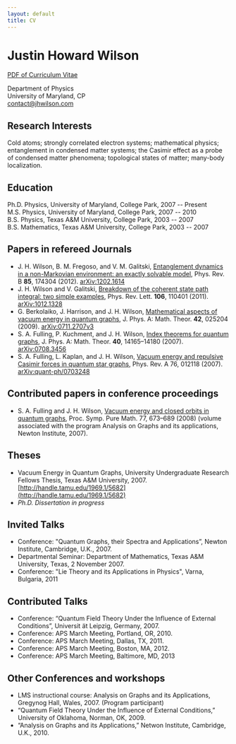 ```yaml
---
layout: default
title: CV
---
```


# Justin Howard Wilson

[PDF of Curriculum Vitae](./Justin_Wilson_CV_0822.pdf)

Department of Physics  
University of Maryland, CP  
<a href="mailto:contact@jhwilson.com">contact@jhwilson.com</a>

## Research Interests

Cold atoms; strongly correlated electron systems; mathematical physics; entanglement in condensed matter systems; the Casimir effect as a probe of condensed matter phenomena; topological states of matter; many-body localization.

## Education
Ph.D. Physics, University of Maryland, College Park, 2007 -- Present  
M.S. Physics, University of Maryland, College Park, 2007 -- 2010  
B.S. Physics, Texas A&M University, College Park, 2003 -- 2007  
B.S. Mathematics, Texas A&M University, College Park, 2003 -- 2007

## Papers in refereed Journals
- J. H. Wilson, B. M. Fregoso, and V. M. Galitski, [Entanglement dynamics in a non-Markovian environment: an exactly solvable model](http://prb.aps.org/abstract/PRB/v85/i17/e174304), Phys. Rev. B **85**, 174304 (2012). [arXiv:1202.1614](http://arxiv.org/pdf/1202.1614)
- J. H. Wilson and V. Galitski, [Breakdown of the coherent state path integral: two simple examples](http://link.aps.org/doi/10.1103/PhysRevLett.106.110401), Phys. Rev. Lett. **106**, 110401 (2011). [arXiv:1012.1328](http://arxiv.org/pdf/1012.1328)
- G. Berkolaiko, J. Harrison, and J. H. Wilson, [Mathematical aspects of vacuum energy in quantum graphs](http://iopscience.iop.org/1751-8121/42/2/025204), J. Phys. A: Math. Theor. **42**, 025204 (2009). [arXiv:0711.2707v3](http://arxiv.org/pdf/0711.2707)
- S. A. Fulling, P. Kuchment, and J. H. Wilson, [Index theorems for quantum graphs](http://iopscience.iop.org/1751-8121/40/47/009), J. Phys. A: Math. Theor. **40**, 14165–14180 (2007). [arXiv:0708.3456](http://arxiv.org/pdf/0708.3456)
- S. A. Fulling, L. Kaplan, and J. H. Wilson, [Vacuum energy and repulsive Casimir forces in quantum star graphs](http://pra.aps.org/abstract/PRA/v76/i1/e012118), Phys. Rev. A 76, 012118 (2007). [arXiv:quant-ph/0703248](http://arxiv.org/pdf/quant-ph/0703248)

## Contributed papers in conference proceedings
- S. A. Fulling and J. H. Wilson, [Vacuum energy and closed orbits in quantum graphs](https://www.math.tamu.edu/~stephen.fulling/fulaga.pdf), Proc. Symp. Pure Math. 77, 673–689 (2008) (volume associated with the program Analysis on Graphs and its applications, Newton Institute, 2007).

## Theses
- Vacuum Energy in Quantum Graphs, University Undergraduate Research Fellows Thesis, Texas A&M University, 2007. [http://handle.tamu.edu/1969.1/5682](http://handle.tamu.edu/1969.1/5682)
- _Ph.D. Dissertation in progress_

## Invited Talks
- Conference: "Quantum Graphs, their Spectra and Applications”, Newton Institute, Cambridge, U.K., 2007.
- Departmental Seminar: Department of Mathematics, Texas A&M University, Texas, 2 November 2007.
- Conference: "Lie Theory and its Applications in Physics", Varna, Bulgaria, 2011

## Contributed Talks
- Conference: “Quantum Field Theory Under the Influence of External Conditions”, Universit ̈at Leipzig, Germany, 2007.
- Conference: APS March Meeting, Portland, OR, 2010.
- Conference: APS March Meeting, Dallas, TX, 2011.
- Conference: APS March Meeting, Boston, MA, 2012.
- Conference: APS March Meeting, Baltimore, MD, 2013

## Other Conferences and workshops
- LMS instructional course: Analysis on Graphs and its Applications, Gregynog Hall, Wales, 2007. (Program participant)
- “Quantum Field Theory Under the Influence of External Conditions,” University of Oklahoma, Norman, OK, 2009.
- “Analysis on Graphs and its Applications,” Netwon Institute, Cambridge, U.K., 2010.